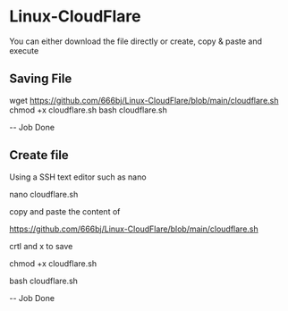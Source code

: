 # Linux-CloudFlare

You can either download the file directly or create, copy & paste and execute

## Saving File ##

wget https://github.com/666bj/Linux-CloudFlare/blob/main/cloudflare.sh
chmod +x cloudflare.sh
bash cloudflare.sh

-- Job Done

## Create file ##

Using a SSH text editor such as nano

nano cloudflare.sh

copy and paste the content of

https://github.com/666bj/Linux-CloudFlare/blob/main/cloudflare.sh

crtl and x to save

chmod +x cloudflare.sh

bash cloudflare.sh

-- Job Done

